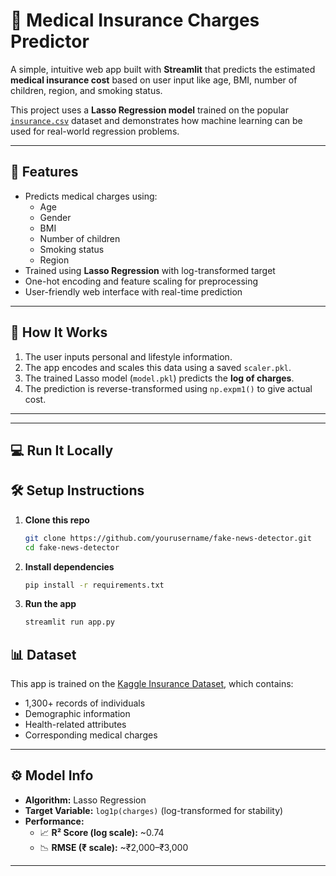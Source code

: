 # 💊 Medical Insurance Charges Predictor

A simple, intuitive web app built with **Streamlit** that predicts the estimated **medical insurance cost** based on user input like age, BMI, number of children, region, and smoking status.

This project uses a **Lasso Regression model** trained on the popular [`insurance.csv`](https://www.kaggle.com/datasets/mirichoi0218/insurance) dataset and demonstrates how machine learning can be used for real-world regression problems.

---

## 🚀 Features

- Predicts medical charges using:
  - Age
  - Gender
  - BMI
  - Number of children
  - Smoking status
  - Region
- Trained using **Lasso Regression** with log-transformed target
- One-hot encoding and feature scaling for preprocessing
- User-friendly web interface with real-time prediction

---

## 🧠 How It Works

1. The user inputs personal and lifestyle information.
2. The app encodes and scales this data using a saved `scaler.pkl`.
3. The trained Lasso model (`model.pkl`) predicts the **log of charges**.
4. The prediction is reverse-transformed using `np.expm1()` to give actual cost.

---
---

## 💻 Run It Locally

## 🛠️ Setup Instructions

1. **Clone this repo**  
   ```bash
   git clone https://github.com/yourusername/fake-news-detector.git
   cd fake-news-detector
   
2. **Install dependencies**  
   ```bash
   pip install -r requirements.txt
   
3. **Run the app**  
   ```bash
   streamlit run app.py
   
## 📊 Dataset

This app is trained on the [Kaggle Insurance Dataset](https://www.kaggle.com/datasets/mirichoi0218/insurance), which contains:

- 1,300+ records of individuals
- Demographic information
- Health-related attributes
- Corresponding medical charges

---

## ⚙️ Model Info

- **Algorithm:** Lasso Regression  
- **Target Variable:** `log1p(charges)` (log-transformed for stability)  
- **Performance:**
  - 📈 **R² Score (log scale):** ~0.74  
  - 📉 **RMSE (₹ scale):** ~₹2,000–₹3,000  

---